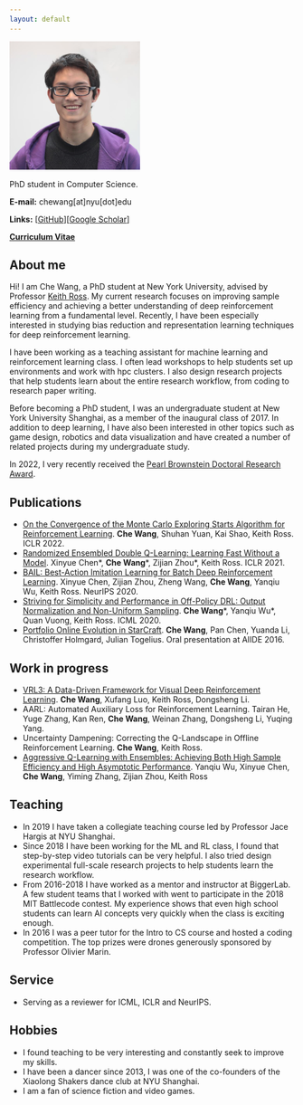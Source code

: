 ```yaml
---
layout: default
---
```


![CheWang](/other-figures/chewang-small.png)

PhD student in Computer Science.

**E-mail:** chewang[at]nyu[dot]edu

**Links:** [[GitHub](https://github.com/watchernyu)][[Google Scholar](https://scholar.google.com/citations?user=cx_Kg8MAAAAJ&hl=en)]

[**Curriculum Vitae**](https://drive.google.com/file/d/1fQcwenA6s-717j63SsdWwOqc97WYC4-T/view?usp=sharing)

## About me

Hi! I am Che Wang, a PhD student at New York University, advised by Professor [Keith Ross](https://sites.google.com/nyu.edu/keithross/). My current research focuses on improving sample efficiency and achieving a better understanding of deep reinforcement learning from a fundamental level. Recently, I have been especially interested in studying bias reduction and representation learning techniques for deep reinforcement learning. 

I have been working as a teaching assistant for machine learning and reinforcement learning class. I often lead workshops to help students set up environments and work with hpc clusters. I also design research projects that help students learn about the entire research workflow, from coding to research paper writing.

Before becoming a PhD student, I was an undergraduate student at New York University Shanghai, as a member of the inaugural class of 2017. In addition to deep learning, I have also been interested in other topics such as game design, robotics and data visualization and have created a number of related projects during my undergraduate study. 

In 2022, I very recently received the [Pearl Brownstein Doctoral Research Award](https://engineering.nyu.edu/academics/departments/computer-science-and-engineering/awards-and-publications/student-awards#:~:text=Bae%2C%20Maria%20Christoforaki-,The%20Pearl%20Brownstein%20Doctoral%20Research%20Award,research%20shows%20the%20greatest%20promise.).

## Publications
* [On the Convergence of the Monte Carlo Exploring Starts Algorithm for Reinforcement Learning](https://openreview.net/forum?id=JzNB0eA2-M4). **Che Wang**, Shuhan Yuan, Kai Shao, Keith Ross. ICLR 2022.
* [Randomized Ensembled Double Q-Learning: Learning Fast Without a Model](https://arxiv.org/abs/2101.05982). Xinyue Chen*, **Che Wang**\*, Zijian Zhou\*, Keith Ross. ICLR 2021. 
* [BAIL: Best-Action Imitation Learning for Batch Deep Reinforcement Learning](https://arxiv.org/abs/1910.12179). Xinyue Chen, Zijian Zhou, Zheng Wang, **Che Wang**, Yanqiu Wu, Keith Ross. NeurIPS 2020.
* [Striving for Simplicity and Performance in Off-Policy DRL: Output Normalization and Non-Uniform Sampling](https://arxiv.org/abs/1910.02208). **Che Wang**\*, Yanqiu Wu\*, Quan Vuong, Keith Ross. ICML 2020.
* [Portfolio Online Evolution in StarCraft](https://ojs.aaai.org/index.php/AIIDE/article/view/12862/12709). **Che Wang**, Pan Chen, Yuanda Li, Christoffer Holmgard, Julian Togelius. Oral presentation at AIIDE 2016. 

## Work in progress
* [VRL3: A Data-Driven Framework for Visual Deep Reinforcement Learning](https://arxiv.org/abs/2202.10324). **Che Wang**, Xufang Luo, Keith Ross, Dongsheng Li. 
* AARL: Automated Auxiliary Loss for Reinforcement Learning. Tairan He, Yuge Zhang, Kan Ren, **Che Wang**, Weinan Zhang, Dongsheng Li, Yuqing Yang. 
* Uncertainty Dampening: Correcting the Q-Landscape in Offline Reinforcement Learning. **Che Wang**, Keith Ross. 
* [Aggressive Q-Learning with Ensembles: Achieving Both High Sample Efficiency and High Asymptotic Performance](https://arxiv.org/abs/2111.09159). Yanqiu Wu, Xinyue Chen, **Che Wang**, Yiming Zhang, Zijian Zhou, Keith Ross

## Teaching
* In 2019 I have taken a collegiate teaching course led by Professor Jace Hargis at NYU Shanghai.
* Since 2018 I have been working for the ML and RL class, I found that step-by-step video tutorials can be very helpful. I also tried design experimental full-scale research projects to help students learn the research workflow. 
* From 2016-2018 I have worked as a mentor and instructor at BiggerLab. A few student teams that I worked with went to participate in the 2018 MIT Battlecode contest. My experience shows that even high school students can learn AI concepts very quickly when the class is exciting enough. 
* In 2016 I was a peer tutor for the Intro to CS course and hosted a coding competition. The top prizes were drones generously sponsored by Professor Olivier Marin. 

## Service
* Serving as a reviewer for ICML, ICLR and NeurIPS. 

## Hobbies
* I found teaching to be very interesting and constantly seek to improve my skills. 
* I have been a dancer since 2013, I was one of the co-founders of the Xiaolong Shakers dance club at NYU Shanghai. 
* I am a fan of science fiction and video games. 
